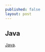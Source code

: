 ```yaml
---
published: false
layout: post
---
```

## Java

 [Java](https://classroom.udacity.com/courses/ud282/lessons/8193672240/concepts/82444893050923/). 
